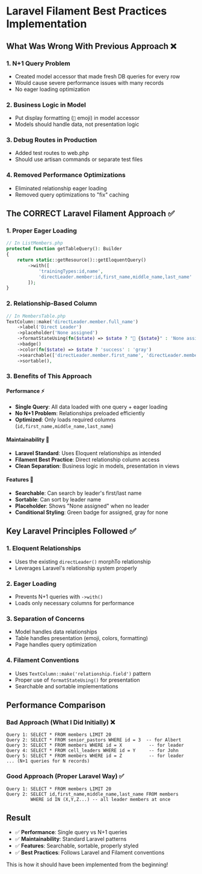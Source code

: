 # Laravel Filament Best Practices Implementation

## What Was Wrong With Previous Approach ❌

### 1. **N+1 Query Problem**
- Created model accessor that made fresh DB queries for every row
- Would cause severe performance issues with many records
- No eager loading optimization

### 2. **Business Logic in Model**
- Put display formatting (`👤` emoji) in model accessor
- Models should handle data, not presentation logic

### 3. **Debug Routes in Production**
- Added test routes to web.php
- Should use artisan commands or separate test files

### 4. **Removed Performance Optimizations**
- Eliminated relationship eager loading
- Removed query optimizations to "fix" caching

## The CORRECT Laravel Filament Approach ✅

### 1. **Proper Eager Loading**
```php
// In ListMembers.php
protected function getTableQuery(): Builder
{
    return static::getResource()::getEloquentQuery()
        ->with([
            'trainingTypes:id,name',
            'directLeader.member:id,first_name,middle_name,last_name'
        ]);
}
```

### 2. **Relationship-Based Column**
```php
// In MembersTable.php
TextColumn::make('directLeader.member.full_name')
    ->label('Direct Leader')
    ->placeholder('None assigned')
    ->formatStateUsing(fn($state) => $state ? "👤 {$state}" : 'None assigned')
    ->badge()
    ->color(fn($state) => $state ? 'success' : 'gray')
    ->searchable(['directLeader.member.first_name', 'directLeader.member.last_name'])
    ->sortable(),
```

### 3. **Benefits of This Approach**

#### Performance ⚡
- **Single Query**: All data loaded with one query + eager loading
- **No N+1 Problem**: Relationships preloaded efficiently
- **Optimized**: Only loads required columns (`id,first_name,middle_name,last_name`)

#### Maintainability 🔧
- **Laravel Standard**: Uses Eloquent relationships as intended
- **Filament Best Practice**: Direct relationship column access
- **Clean Separation**: Business logic in models, presentation in views

#### Features 🎯
- **Searchable**: Can search by leader's first/last name
- **Sortable**: Can sort by leader name
- **Placeholder**: Shows "None assigned" when no leader
- **Conditional Styling**: Green badge for assigned, gray for none

## Key Laravel Principles Followed ✅

### 1. **Eloquent Relationships**
- Uses the existing `directLeader()` morphTo relationship
- Leverages Laravel's relationship system properly

### 2. **Eager Loading**
- Prevents N+1 queries with `->with()` 
- Loads only necessary columns for performance

### 3. **Separation of Concerns**
- Model handles data relationships
- Table handles presentation (emoji, colors, formatting)
- Page handles query optimization

### 4. **Filament Conventions**
- Uses `TextColumn::make('relationship.field')` pattern
- Proper use of `formatStateUsing()` for presentation
- Searchable and sortable implementations

## Performance Comparison

### Bad Approach (What I Did Initially) ❌
```
Query 1: SELECT * FROM members LIMIT 20
Query 2: SELECT * FROM senior_pastors WHERE id = 3  -- for Albert
Query 3: SELECT * FROM members WHERE id = X          -- for leader
Query 4: SELECT * FROM cell_leaders WHERE id = Y     -- for John
Query 5: SELECT * FROM members WHERE id = Z          -- for leader
... (N+1 queries for N records)
```

### Good Approach (Proper Laravel Way) ✅
```
Query 1: SELECT * FROM members LIMIT 20
Query 2: SELECT id,first_name,middle_name,last_name FROM members 
         WHERE id IN (X,Y,Z...) -- all leader members at once
```

## Result
- ✅ **Performance**: Single query vs N+1 queries
- ✅ **Maintainability**: Standard Laravel patterns
- ✅ **Features**: Searchable, sortable, properly styled
- ✅ **Best Practices**: Follows Laravel and Filament conventions

This is how it should have been implemented from the beginning!
